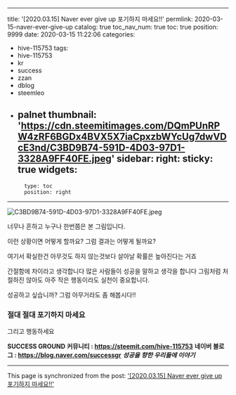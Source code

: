 
---
title: '[2020.03.15] Naver ever give up 포기하지 마세요!!'
permlink: 2020-03-15-naver-ever-give-up
catalog: true
toc_nav_num: true
toc: true
position: 9999
date: 2020-03-15 11:22:06
categories:
- hive-115753
tags:
- hive-115753
- kr
- success
- zzan
- dblog
- steemleo
- palnet
thumbnail: 'https://cdn.steemitimages.com/DQmPUnRPW4zRF6BGDx4BVX5X7iaCpxzbWYcUg7dwVDcE3nd/C3BD9B74-591D-4D03-97D1-3328A9FF40FE.jpeg'
sidebar:
    right:
        sticky: true
widgets:
    -
        type: toc
        position: right
---


![C3BD9B74-591D-4D03-97D1-3328A9FF40FE.jpeg](https://cdn.steemitimages.com/DQmPUnRPW4zRF6BGDx4BVX5X7iaCpxzbWYcUg7dwVDcE3nd/C3BD9B74-591D-4D03-97D1-3328A9FF40FE.jpeg)

너무나 흔하고 누구나 한번쯤은 본 그림입니다.

이런 상황이면 어떻게 할까요?
그럼 결과는 어떻게 될까요?

여기서 확실한건 아무것도 하지 않는것보다
살아날 확률은 높아진다는 거죠

간절함에 차이라고 생각합니다
많은 사람들이 성공을 말하고 생각을 합니다
그림처럼 처절하진 않아도 아주 작은
행동이라도 실천이 중요합니다.

성공하고 싶습니까?
그럼 아무거라도 좀 해봅시다!!

### 절대 절대 포기하지 마세요
그리고 행동하세요

 **SUCCESS GROUND**
**커뮤니티 : https://steemit.com/hive-115753**
**네이버 블로그 : https://blog.naver.com/successgr**
***성공을 향한 우리들에 이야기***

- - -

This page is synchronized from the post: ['[2020.03.15] Naver ever give up 포기하지 마세요!!'](https://steemit.com/@successgr/2020-03-15-naver-ever-give-up)
